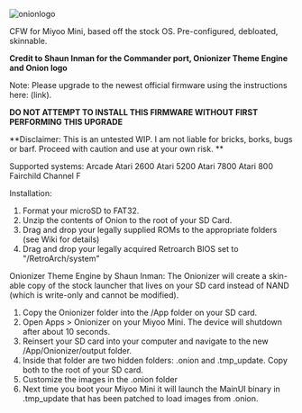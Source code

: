 ![onionlogo](https://user-images.githubusercontent.com/85693713/147612352-97b0cf56-bb0b-4078-992f-1c408a42d088.png)

CFW for Miyoo Mini, based off the stock OS.
Pre-configured, debloated, skinnable.

**Credit to Shaun Inman for the Commander port, Onionizer Theme Engine and Onion logo**

Note: Please upgrade to the newest official firmware using the instructions here: (link). 

**DO NOT ATTEMPT TO INSTALL THIS FIRMWARE WITHOUT FIRST PERFORMING THIS UPGRADE**

**Disclaimer: This is an untested WIP. I am not liable for bricks, borks, bugs or barf. Proceed with caution and use at your own risk.
**

Supported systems:
Arcade
Atari 2600
Atari 5200
Atari 7800
Atari 800
Fairchild Channel F

Installation:
1. Format your microSD to FAT32.
2. Unzip the contents of Onion to the root of your SD Card. 
3. Drag and drop your legally supplied ROMs to the appropriate folders (see Wiki for details)
4. Drag and drop your legally acquired Retroarch BIOS set to "/RetroArch/system"

Onionizer Theme Engine by Shaun Inman:
The Onionizer will create a skin-able copy of the stock launcher 
that lives on your SD card instead of NAND (which is write-only
and cannot be modified).

1. Copy the Onionizer folder into the /App folder on your SD card.
2. Open Apps > Onionizer on your Miyoo Mini. The device will shutdown after about 10 seconds.
3. Reinsert your SD card into your computer and navigate to the new /App/Onionizer/output folder.
4. Inside that folder are two hidden folders: .onion and .tmp_update. Copy both to the root of your SD card.
5. Customize the images in the .onion folder
6. Next time you boot your Miyoo Mini it will launch the MainUI binary in .tmp_update that has been patched to load images from .onion.
